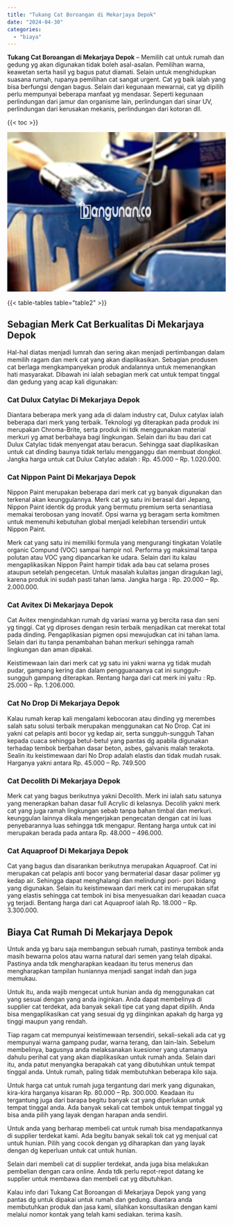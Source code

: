 ```yaml
---
title: "Tukang Cat Boroangan di Mekarjaya Depok"
date: "2024-04-30"
categories: 
  - "biaya"
---
```


**Tukang Cat Boroangan di Mekarjaya Depok** – Memilih cat untuk rumah dan gedung yg akan digunakan tidak boleh asal-asalan. Pemilihan warna, keawetan serta hasil yg bagus patut diamati. Selain untuk menghidupkan suasana rumah, rupanya pemilihan cat sangat urgent. Cat yg baik ialah yang bisa berfungsi dengan bagus. Selain dari kegunaan mewarnai, cat yg dipilih perlu mempunyai beberapa manfaat yg mendasar. Seperti kegunaan perlindungan dari jamur dan organisme lain, perlindungan dari sinar UV, perlindungan dari kerusakan mekanis, perlindungan dari kotoran dll.

{{< toc >}}

![Tukang Cat Boroangan di Mekarjaya Depok](/images/jasa-cat-murah10.png)

{{< table-tables table="table2" >}}

## Sebagian Merk Cat Berkualitas Di Mekarjaya Depok

Hal-hal diatas menjadi lumrah dan sering akan menjadi pertimbangan dalam memilih ragam dan merk cat yang akan diaplikasikan. Sebagian produsen cat berlaga mengkampanyekan produk andalannya untuk memenangkan hati masyarakat. Dibawah ini ialah sebagian merk cat untuk tempat tinggal dan gedung yang acap kali digunakan:

### Cat Dulux Catylac Di Mekarjaya Depok

Diantara beberapa merk yang ada di dalam industry cat, Dulux catylax ialah beberapa dari merk yang terbaik. Teknologi yg diterapkan pada produk ini merupakan Chroma-Brite, serta produk ini tdk menggunakan material merkuri yg amat berbahaya bagi lingkungan. Selain dari itu bau dari cat Dulux Catylac tidak menyengat atau beracun. Sehingga saat diaplikasikan untuk cat dinding baunya tidak terlalu mengganggu dan membuat dongkol. Jangka harga untuk cat Dulux Catylac adalah : Rp. 45.000 – Rp. 1.020.000.

### Cat Nippon Paint Di Mekarjaya Depok

Nippon Paint merupakan beberapa dari merk cat yg banyak digunakan dan terkenal akan keunggulannya. Merk cat yg satu ini berasal dari Jepang, Nippon Paint identik dg produk yang bermutu premium serta senantiasa memakai terobosan yang inovatif. Opsi warna yg beragam serta komitmen untuk memenuhi kebutuhan global menjadi kelebihan tersendiri untuk Nippon Paint.

Merk cat yang satu ini memiliki formula yang mengurangi tingkatan Volatile organic Compund (VOC) sampai hampir nol. Performa yg maksimal tanpa polutan atau VOC yang dipancarkan ke udara. Selain dari itu kalau mengaplikasikan Nippon Paint hampir tidak ada bau cat selama proses ataupun setelah pengecetan. Untuk masalah kulaitas jangan diragukan lagi, karena produk ini sudah pasti tahan lama. Jangka harga : Rp. 20.000 – Rp. 2.000.000.

### Cat Avitex Di Mekarjaya Depok

Cat Avitex mengindahkan rumah dg variasi warna yg bercita rasa dan seni yg tinggi. Cat yg diproses dengan resin terbaik menjadikan cat merekat total pada dinding. Pengaplikasian pigmen opsi mewujudkan cat ini tahan lama. Selain dari itu tanpa penambahan bahan merkuri sehingga ramah lingkungan dan aman dipakai.

Keistimewaan lain dari merk cat yg satu ini yakni warna yg tidak mudah pudar, gampang kering dan dalam pengguanaanya cat ini sungguh-sungguh gampang diterapkan. Rentang harga dari cat merk ini yaitu : Rp. 25.000 – Rp. 1.206.000.

### Cat No Drop Di Mekarjaya Depok

Kalau rumah kerap kali mengalami kebocoran atau dinding yg merembes salah satu solusi terbaik merupakan menggunakan cat No Drop. Cat ini yakni cat pelapis anti bocor yg kedap air, serta sungguh-sungguh Tahan kepada cuaca sehingga betul-betul yang pantas dg apabila digunakan terhadap tembok berbahan dasar beton, asbes, galvanis malah terakota. Sealin itu keistimewaan dari No Drop adalah elastis dan tidak mudah rusak. Harganya yakni antara Rp. 45.000 – Rp. 749.500

### Cat Decolith Di Mekarjaya Depok

Merk cat yang bagus berikutnya yakni Decolith. Merk ini ialah satu satunya yang menerapkan bahan dasar full Acrylic di kelasnya. Decolih yakni merk cat yang juga ramah lingkungan sebab tanpa bahan timbal dan merkuri. keunggulan lainnya dikala mengerjakan pengecatan dengan cat ini luas penyebarannya luas sehingga tdk mengapur. Rentang harga untuk cat ini merupakan berada pada antara Rp. 48.000 – 496.000.

### Cat Aquaproof Di Mekarjaya Depok

Cat yang bagus dan disarankan berikutnya merupakan Aquaproof. Cat ini merupakan cat pelapis anti bocor yang bermaterial dasar dasar polimer yg kedap air. Sehingga dapat menghalangi dan melindungi pori- pori bidang yang digunakan. Selain itu keistimewaan dari merk cat ini merupakan sifat yang elastis sehingga cat tembok ini bisa menyesuaikan dari keaadan cuaca yg terjadi. Bentang harga dari cat Aquaproof ialah Rp. 18.000 – Rp. 3.300.000.

## Biaya Cat Rumah Di Mekarjaya Depok

Untuk anda yg baru saja membangun sebuah rumah, pastinya tembok anda masih bewarna polos atau warna natural dari semen yang telah dipakai. Pastinya anda tdk mengharapkan keadaan itu terus menerus dan mengharapkan tampilan huniannya menjadi sangat indah dan juga memukau.

Untuk itu, anda wajib mengecat untuk hunian anda dg menggunakan cat yang sesuai dengan yang anda inginkan. Anda dapat membelinya di supplier cat terdekat, ada banyak sekali tipe cat yang dapat dipilih. Anda bisa mengaplikasikan cat yang sesuai dg yg diinginkan apakah dg harga yg tinggi maupun yang rendah.

Tiap ragam cat mempunyai keistimewaan tersendiri, sekali-sekali ada cat yg mempunyai warna gampang pudar, warna terang, dan lain-lain. Sebelum membelinya, bagusnya anda melaksanakan kuesioner yang utamanya dahulu perihal cat yang akan diaplikasikan untuk rumah anda. Selain dari itu, anda patut menyangka berapakah cat yang dibutuhkan untuk tempat tinggal anda. Untuk rumah, paling tidak membutuhkan beberapa kilo saja.

Untuk harga cat untuk rumah juga tergantung dari merk yang digunakan, kira-kira harganya kisaran Rp. 80.000 – Rp. 300.000. Keadaan itu tergantung juga dari barapa begitu banyak cat yang diperlukan untuk tempat tinggal anda. Ada banyak sekali cat tembok untuk tempat tinggal yg bisa anda pilih yang layak dengan harapan anda sendiri.

Untuk anda yang berharap membeli cat untuk rumah bisa mendapatkannya di supplier terdekat kami. Ada begitu banyak sekali tok cat yg menjual cat untuk hunian. Pilih yang cocok dengan yg diharapkan dan yang layak dengan dg keperluan untuk cat untuk hunian.

Selain dari membeli cat di supplier terdekat, anda juga bisa melakukan pembelian dengan cara online. Anda tdk perlu repot-repot datang ke supplier untuk membawa dan membeli cat yg dibutuhkan.

Kalau info dari Tukang Cat Boroangan di Mekarjaya Depok yang yang pantas dg untuk dipakai untuk rumah dan gedung. diantara anda membutuhkan produk dan jasa kami, silahkan konsultasikan dengan kami melalui nomor kontak yang telah kami sediakan. terima kasih.
